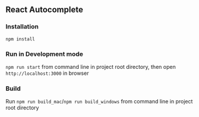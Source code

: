 ## React Autocomplete

### Installation

`npm install`

### Run in Development mode
`npm run start` from command line in project root directory, then open `http://localhost:3000` in browser


### Build
Run `npm run build_mac`/`npm run build_windows`  from command line in project root directory
